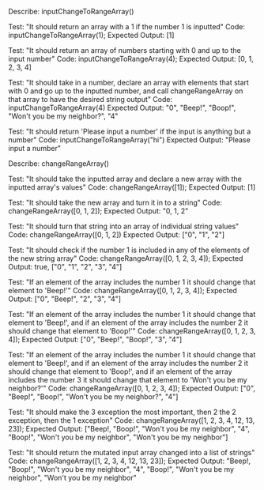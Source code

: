 Describe: inputChangeToRangeArray()

Test: "It should return an array with a 1 if the number 1 is inputted"
Code: inputChangeToRangeArray(1);
Expected Output: [1]

Test: "It should return an array of numbers starting with 0 and up to the input number"
Code: inputChangeToRangeArray(4);
Expected Output: [0, 1, 2, 3, 4]

Test: "It should take in a number, declare an array with elements that start with 0 and go up to the inputted number, and call changeRangeArray on that array to have the desired string output"
Code: inputChangeToRangeArray(4)
Expected Output: "0", "Beep!", "Boop!", "Won't you be my neighbor?", "4"

Test: "It should return 'Please input a number' if the input is anything but a number"
Code: inputChangeToRangeArray("hi")
Expected Output: "Please input a number"

Describe: changeRangeArray()

Test: "It should take the inputted array and declare a new array with the inputted array's values"
Code: changeRangeArray([1]);
Expected Output: [1]

Test: "It should take the new array and turn it in to a string"
Code: changeRangeArray([0, 1, 2]);
Expected Output: "0, 1, 2"

Test: "It should turn that string into an array of individual string values"
Code: changeRangeArray([0, 1, 2])
Expected Output: ["0", "1", "2"]

Test: "It should check if the number 1 is included in any of the elements of the new string array"
Code: changeRangeArray([0, 1, 2, 3, 4]);
Expected Output: true, ["0", "1", "2", "3", "4"]

Test: "If an element of the array includes the number 1 it should change that element to 'Beep!'"
Code: changeRangeArray([0, 1, 2, 3, 4]);
Expected Output: ["0", "Beep!", "2", "3", "4"]

Test: "If an element of the array includes the number 1 it should change that element to 'Beep!', and if an element of the array includes the number 2 it should change that element to 'Boop!'"
Code: changeRangeArray([0, 1, 2, 3, 4]);
Expected Output: ["0", "Beep!", "Boop!", "3", "4"]

Test: "If an element of the array includes the number 1 it should change that element to 'Beep!', and if an element of the array includes the number 2 it should change that element to 'Boop!', and if an element of the array includes the number 3 it should change that element to 'Won't you be my neighbor?'"
Code: changeRangeArray([0, 1, 2, 3, 4]);
Expected Output: ["0", "Beep!", "Boop!", "Won't you be my neighbor?", "4"]

Test: "It should make the 3 exception the most important, then 2 the 2 exception, then the 1 exception"
Code: changeRangeArray([1, 2, 3, 4, 12, 13, 23]);
Expected Output: ["Beep!, "Boop!", "Won't you be my neighbor", "4", "Boop!", "Won't you be my neighbor", "Won't you be my neighbor"]

Test: "It should return the mutated input array changed into a list of strings"
Code: changeRangeArray([1, 2, 3, 4, 12, 13, 23]);
Expected Output: "Beep!, "Boop!", "Won't you be my neighbor", "4", "Boop!", "Won't you be my neighbor", "Won't you be my neighbor"